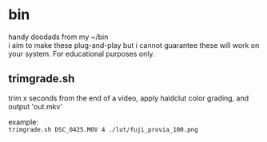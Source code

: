 # bin
handy doodads from my ~/bin\
i aim to make these plug-and-play but i cannot guarantee these will work on your system. For educational purposes only.

## trimgrade.sh
trim x seconds from the end of a video, apply haldclut color grading, and output 'out.mkv'

example:\
`trimgrade.sh DSC_0425.MOV 4 ./lut/fuji_provia_100.png`
